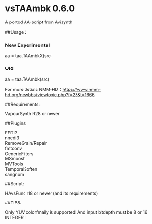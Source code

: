 # vsTAAmbk 0.6.0
A ported AA-script from Avisynth


##Usage：

### New Experimental
aa = taa.TAAmbkX(src)

### Old
aa = taa.TAAmbk(src)


For more detials NMM-HD：https://www.nmm-hd.org/newbbs/viewtopic.php?f=23&t=1666

##Requirements:

VapourSynth R28 or newer

##Plugins:

EEDI2						
nnedi3						
RemoveGrain/Repair			
fmtconv						
GenericFilters				
MSmoosh						
MVTools						
TemporalSoften			
sangnom

##Script:

HAvsFunc r18 or newer (and its requirements)

##TIPS:

Only YUV colorfmaily is supported! And input bitdepth must be 8 or 16 INTEGER !
